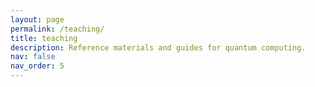 ```yaml
---
layout: page
permalink: /teaching/
title: teaching
description: Reference materials and guides for quantum computing.
nav: false
nav_order: 5
---
```

